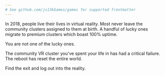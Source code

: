 ```yaml
---
# See github.com/js13kGames/games for supported frontmatter
---
```

In 2018, people live their lives in virtual reality.
Most never leave the community clusters assigned
to them at birth. A handful of lucky ones migrate
to premium clusters which boast 100% uptime.

You are not one of the lucky ones.

The community VR cluster you've spent your life in
has had a critical failure. The reboot has reset
the entire world.

Find the exit and log out into the reality.